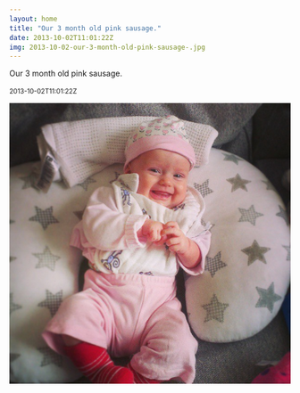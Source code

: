 ```yaml
---
layout: home
title: "Our 3 month old pink sausage."
date: 2013-10-02T11:01:22Z
img: 2013-10-02-our-3-month-old-pink-sausage-.jpg
---
```


Our 3 month old pink sausage.

<small>2013-10-02T11:01:22Z</small>

![Our 3 month old pink sausage.](2013-10-02-our-3-month-old-pink-sausage-.jpg)
